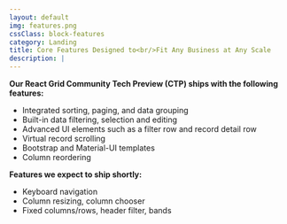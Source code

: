 ```yaml
---
layout: default
img: features.png
cssClass: block-features
category: Landing
title: Core Features Designed to<br/>Fit Any Business at Any Scale
description: |
---
```


**Our React Grid Community Tech Preview (CTP) ships with the following features:**

* Integrated sorting, paging, and data grouping
* Built-in data filtering, selection and editing
* Advanced UI elements such as a filter row and record detail row
* Virtual record scrolling
* Bootstrap and Material-UI templates
* Column reordering

**Features we expect to ship shortly:**

* Keyboard navigation
* Column resizing, column chooser
* Fixed columns/rows, header filter, bands
